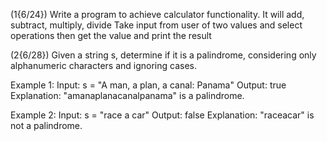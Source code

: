 (1{6/24}) Write a program to achieve calculator functionality. It will add, subtract, multiply, divide
Take input from user of two values and select operations then get the value and print the result

(2{6/28}) Given a string s, determine if it is a palindrome, considering only alphanumeric characters and ignoring cases.

Example 1:
Input: s = "A man, a plan, a canal: Panama"
Output: true
Explanation: "amanaplanacanalpanama" is a palindrome.


Example 2:
Input: s = "race a car"
Output: false
Explanation: "raceacar" is not a palindrome.